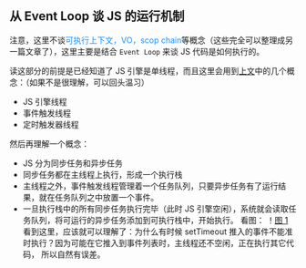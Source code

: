 ## 从 Event Loop 谈 JS 的运行机制

注意，这里不谈<font color="#1990FE">可执行上下文，VO，scop chain</font>等概念（这些完全可以整理成另一篇文章了），这里主要是结合 `Event Loop` 来谈 JS 代码是如何执行的。

读这部分的前提是已经知道了 JS 引擎是单线程，而且这里会用到[上文](./bowserProcess.html)中的几个概念：（如果不是很理解，可以回头温习）

- JS 引擎线程
- 事件触发线程
- 定时触发器线程

然后再理解一个概念：

- JS 分为同步任务和异步任务
- 同步任务都在主线程上执行，形成一个执行栈
- 主线程之外，事件触发线程管理着一个任务队列，只要异步任务有了运行结果，就在任务队列之中放置一个事件。
- 一旦执行栈中的所有同步任务执行完毕（此时 JS 引擎空闲），系统就会读取任务队列，将可运行的异步任务添加到可执行栈中，开始执行。
  看图：
  ！[图 1](\images\eventLoops\1..webp)
  看到这里，应该就可以理解了：为什么有时候 setTimeout 推入的事件不能准时执行？因为可能在它推入到事件列表时，主线程还不空闲，正在执行其它代码，
  所以自然有误差。
